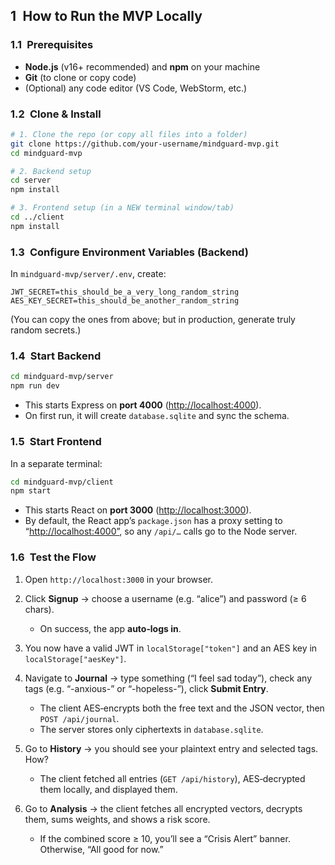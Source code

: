 ## 1 How to Run the MVP Locally

### 1.1 Prerequisites

* **Node.js** (v16+ recommended) and **npm** on your machine
* **Git** (to clone or copy code)
* (Optional) any code editor (VS Code, WebStorm, etc.)

### 1.2 Clone & Install

```bash
# 1. Clone the repo (or copy all files into a folder)
git clone https://github.com/your-username/mindguard-mvp.git
cd mindguard-mvp

# 2. Backend setup
cd server
npm install

# 3. Frontend setup (in a NEW terminal window/tab)
cd ../client
npm install
```

### 1.3 Configure Environment Variables (Backend)

In `mindguard-mvp/server/.env`, create:

```
JWT_SECRET=this_should_be_a_very_long_random_string
AES_KEY_SECRET=this_should_be_another_random_string
```

(You can copy the ones from above; but in production, generate truly random secrets.)

### 1.4 Start Backend

```bash
cd mindguard-mvp/server
npm run dev
```

* This starts Express on **port 4000** ([http://localhost:4000](http://localhost:4000)).
* On first run, it will create `database.sqlite` and sync the schema.

### 1.5 Start Frontend

In a separate terminal:

```bash
cd mindguard-mvp/client
npm start
```

* This starts React on **port 3000** ([http://localhost:3000](http://localhost:3000)).
* By default, the React app’s `package.json` has a proxy setting to “[http://localhost:4000”](http://localhost:4000”), so any `/api/…` calls go to the Node server.

### 1.6 Test the Flow

1. Open `http://localhost:3000` in your browser.
2. Click **Signup** → choose a username (e.g. “alice”) and password (≥ 6 chars).

   * On success, the app **auto‐logs in**.
3. You now have a valid JWT in `localStorage["token"]` and an AES key in `localStorage["aesKey"]`.
4. Navigate to **Journal** → type something (“I feel sad today”), check any tags (e.g. “-anxious-” or “-hopeless-”), click **Submit Entry**.

   * The client AES‐encrypts both the free text and the JSON vector, then `POST /api/journal`.
   * The server stores only ciphertexts in `database.sqlite`.
5. Go to **History** → you should see your plaintext entry and selected tags. How?

   * The client fetched all entries (`GET /api/history`), AES‐decrypted them locally, and displayed them.
6. Go to **Analysis** → the client fetches all encrypted vectors, decrypts them, sums weights, and shows a risk score.

   * If the combined score ≥ 10, you’ll see a “Crisis Alert” banner. Otherwise, “All good for now.”
